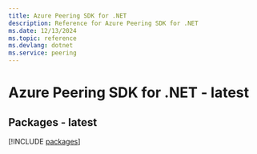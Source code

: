 ```yaml
---
title: Azure Peering SDK for .NET
description: Reference for Azure Peering SDK for .NET
ms.date: 12/13/2024
ms.topic: reference
ms.devlang: dotnet
ms.service: peering
---
```

# Azure Peering SDK for .NET - latest
## Packages - latest
[!INCLUDE [packages](peering-index.md)]